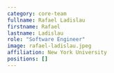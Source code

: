 ```yaml
---
category: core-team
fullname: Rafael Ladislau
firstname: Rafael
lastname: Ladislau
role: "Software Engineer"
image: rafael-ladislau.jpeg
affiliation: New York University
positions: []
---
```


